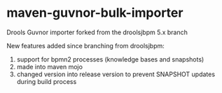 maven-guvnor-bulk-importer
==========================

Drools Guvnor importer forked from the droolsjbpm 5.x branch

New features added since branching from droolsjbpm:
1) support for bpmn2 processes (knowledge bases and snapshots)
2) made into maven mojo
3) changed version into release version to prevent SNAPSHOT updates during build process
